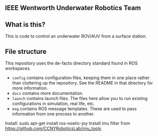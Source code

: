 ## IEEE Wentworth Underwater Robotics Team 

## What is this?
This is code to control an underwater ROV/AUV from a surface station. 

## File structure
This repository uses the de-facto directory standard found in ROS workspaces.

- `config` contains configuration files, keeping them in one place rather than cluttering up the repository. See the README in that directory for more information.
- `docs` contains more documentation.
- `launch` contains launch files. The files here allow you to run existing configurations in simulation, real life, etc.
- `msg` contains ROS message templates. These are used to pass information from one process to another.


Install: sudo apt-get install ros-noetic-joy
Install imu filter from https://github.com/CCNYRoboticsLab/imu_tools
